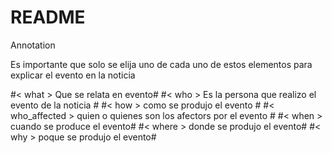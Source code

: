 # README #

Annotation 


Es importante que solo se elija uno de cada uno de estos elementos para  explicar el evento en la noticia

#< what > Que se relata en evento#
#< who > Es la persona que realizo el evento de la noticia #
#< how > como se produjo el evento #
#< who_affected > quien o quienes son los afectors por el evento #
#< when > cuando se produce el evento#
#< where > donde se produjo el evento#
#< why > poque se produjo el evento#

